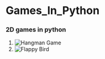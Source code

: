 # Games_In_Python

### 2D games in python 

1. ![Hangman Game](Hangman_Game)
2. ![Flappy Bird](Flappy_Bird)

